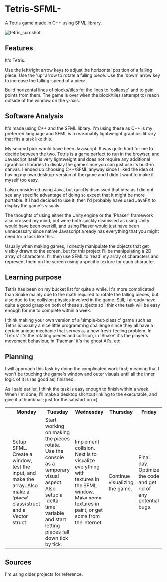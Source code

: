 # Tetris-SFML-
A Tetris game made in C++ using SFML library.

![tetris_scrnshot](https://user-images.githubusercontent.com/31830553/69095053-d88d7780-0a51-11ea-931b-ee0abbd12080.png)

## Features
It's Tetris.

Use the left/right arrow keys to adjust the horizontal position of a falling piece.
Use the 'up' arrow to rotate a falling piece.
Use the 'down' arrow key to increase the falling-speed of a piece.

Build horizontal lines of blocks/tiles for the lines to 'collapse' and to gain points from them.
The game is over when the block/tiles (attempt to) reach outside of the window on the y-axis.

## Software Analysis
It's made using C++ and the SFML library. I'm using these as C++ is my preferred language and SFML is a reasonably lightweight graphics library that fits a task like this. 

My second pick would have been Javascript. It was quite hard for me to decide between the two. Tetris is a game perfect to run in the browser, and Javascript itself is very lightweight and does not require any additional (graphics) libraries to display the game since you can just use its built-in canvas. I ended up choosing C++/SFML anyway since I liked the idea of having my own desktop-version of the game and I didn't want to make it myself too easy.

I also considered using Java, but quickly dismissed that idea as I did not see any specific advantage of doing so except that it might be more portable. If I had decided to use it, then I'd probably have used JavaFX to display the game's visuals.

The thoughts of using either the Unity engine or the 'Phaser' framework also crossed my mind, but were both quickly dismissed as using Unity would have been overkill, and using Phaser would just have been unnecessary since native Javascript already has everything that you might need for a task like this.

Usually when making games, I directly manipulate the objects that get visibly drawn to the screen, but for this project I'll be manipulating a 2D array of characters. I'll then use SFML to 'read' my array of characters and represent them on the screen using a specific texture for each character.

## Learning purpose
Tetris has been on my bucket list for quite a while. It's more complicated than Snake mainly due to the math required to rotate the falling pieces, but also due to the collision physics involved in the game. Still, I already have quite a good grasp on both of these subjects so I think the task will be easy enough for me to complete within a week.

I think making your own version of a 'simple-but-classic' game such as Tetris is usually a nice little programming challenge since they all have a certain unique mechanic that serves as a new fresh-feeling problem. In 'Tetris' it's the rotating pieces and collision, in 'Snake' it's the player's movement behaviour, in 'Pacman' it's the ghost AI's, etc.

## Planning 
I will approach this task by doing the complicated work first; meaning that I won't be touching the game's window and outer visuals until all the inner logic of it is (as good as) finished.

As I said earlier, I think the task is easy enough to finish within a week. When I'm done, I'll make a desktop shortcut linking to the executable, and give it a thumbnail; just for the satisfaction =)

| | Monday | Tuesday | Wednesday | Thursday | Friday |
| --- | --- | --- | --- | --- | --- |
||Setup SFML. Create a window, test the input, and make the array. Also make a 'piece' class/struct and a Vector struct.|Start working on making the pieces rotate. Use the console as a temporary visual aspect. Also setup a 'delta-time' variable and start letting pieces fall down tick by tick.|Implement collision. Next is to visualize everything with textures in the SFML window. Make some textures in paint, or get some from the internet.|Continue visualizing the game.|Final day. Optimize the code and get rid of any potential bugs.

## Sources
I'm using older projects for reference.
